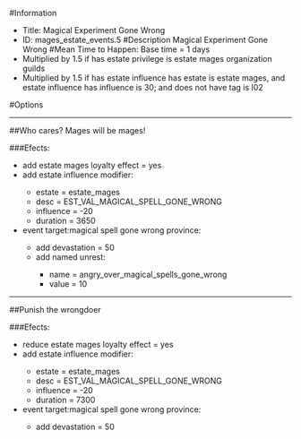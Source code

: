 #Information
 - Title: Magical Experiment Gone Wrong
 - ID: mages_estate_events.5
#Description
Magical Experiment Gone Wrong
#Mean Time to Happen:
Base time = 1 days
 - Multiplied by 1.5 if has estate privilege is estate mages organization guilds
 - Multiplied by 1.5 if has estate influence has estate is estate mages, and estate influence has influence is 30; and does not have tag is I02

#Options

___
##Who cares? Mages will be mages!

###Efects:<ul><li>add estate mages loyalty effect = yes</li><li>add estate influence modifier:</li><ul><li>estate = estate_mages</li><li>desc = EST_VAL_MAGICAL_SPELL_GONE_WRONG</li><li>influence = -20</li><li>duration = 3650</li></ul><li>event target:magical spell gone wrong province:</li><ul><li>add devastation = 50</li><li>add named unrest:</li><ul><li>name = angry_over_magical_spells_gone_wrong</li><li>value = 10</li></ul></ul></ul>

___
##Punish the wrongdoer

###Efects:<ul><li>reduce estate mages loyalty effect = yes</li><li>add estate influence modifier:</li><ul><li>estate = estate_mages</li><li>desc = EST_VAL_MAGICAL_SPELL_GONE_WRONG</li><li>influence = -20</li><li>duration = 7300</li></ul><li>event target:magical spell gone wrong province:</li><ul><li>add devastation = 50</li></ul></ul>
